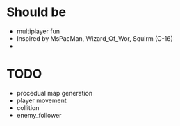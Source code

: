 # Should be

* multiplayer fun
* Inspired by MsPacMan, Wizard_Of_Wor, Squirm (C-16)
* 


# TODO

* procedual map generation
* player movement
* collition
* enemy_follower
